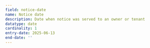 ```yaml
---
field: notice-date
name: Notice date
description: Date when notice was served to an owner or tenant
datatype: date
cardinality: 1
entry-date: 2025-06-13
end-date: ''
---
```

